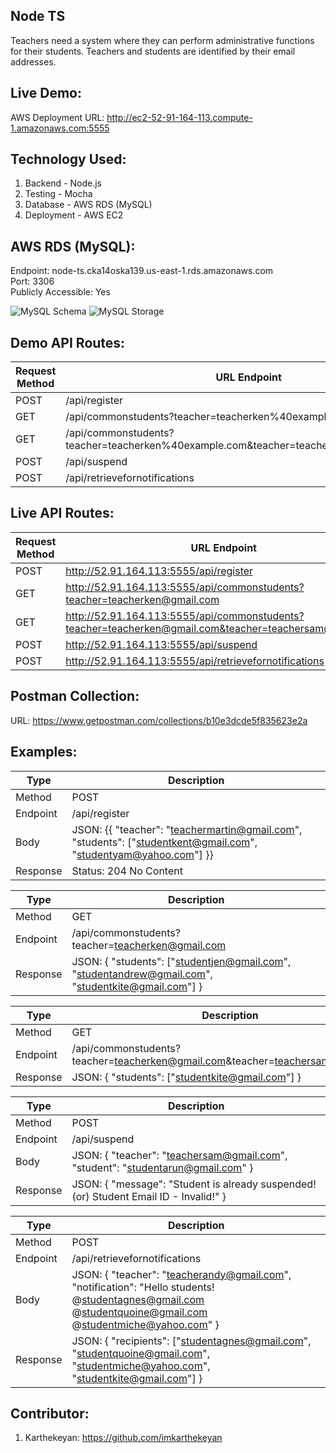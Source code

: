 ## Node TS

Teachers need a system where they can perform administrative functions for their students. Teachers and students are identified by their email addresses.

## Live Demo:

AWS Deployment URL: http://ec2-52-91-164-113.compute-1.amazonaws.com:5555

## Technology Used:

1. Backend - Node.js
2. Testing - Mocha
2. Database - AWS RDS (MySQL)
3. Deployment - AWS EC2

## AWS RDS (MySQL):

Endpoint: node-ts.cka14oska139.us-east-1.rds.amazonaws.com </br>
Port: 3306 </br>
Publicly Accessible: Yes

![MySQL Schema](https://s3.amazonaws.com/bucket-storage-box/mysql-schema.png)
![MySQL Storage](https://s3.amazonaws.com/bucket-storage-box/mysql-storage.png)

## Demo API Routes:

| Request Method | URL Endpoint |
| --- | --- |
| POST | /api/register |
| GET | /api/commonstudents?teacher=teacherken%40example.com |
| GET | /api/commonstudents?teacher=teacherken%40example.com&teacher=teacherjoe%40example.com |
| POST | /api/suspend |
| POST | /api/retrievefornotifications |

## Live API Routes:

| Request Method | URL Endpoint |
| --- | --- |
| POST | http://52.91.164.113:5555/api/register |
| GET | http://52.91.164.113:5555/api/commonstudents?teacher=teacherken@gmail.com |
| GET | http://52.91.164.113:5555/api/commonstudents?teacher=teacherken@gmail.com&teacher=teachersam@gmail.com |
| POST | http://52.91.164.113:5555/api/suspend |
| POST | http://52.91.164.113:5555/api/retrievefornotifications |

## Postman Collection:

URL: https://www.getpostman.com/collections/b10e3dcde5f835623e2a

## Examples:

| Type | Description |
| --- | --- |
| Method | POST |
| Endpoint | /api/register |
| Body | JSON: {{ "teacher": "teachermartin@gmail.com", "students": ["studentkent@gmail.com", "studentyam@yahoo.com"] }} |
| Response |  Status: 204 No Content |

| Type | Description |
| --- | --- |
| Method | GET |
| Endpoint | /api/commonstudents?teacher=teacherken@gmail.com |
| Response | JSON: { "students": ["studentjen@gmail.com", "studentandrew@gmail.com", "studentkite@gmail.com"] } |

| Type | Description |
| --- | --- |
| Method | GET |
| Endpoint | /api/commonstudents?teacher=teacherken@gmail.com&teacher=teachersam@gmail.com |
| Response | JSON: { "students": ["studentkite@gmail.com"] } |

| Type | Description |
| --- | --- |
| Method | POST |
| Endpoint | /api/suspend |
| Body | JSON: { "teacher": "teachersam@gmail.com", "student": "studentarun@gmail.com" } |
| Response |  JSON: { "message": "Student is already suspended! (or) Student Email ID - Invalid!" } |

| Type | Description |
| --- | --- |
| Method | POST |
| Endpoint | /api/retrievefornotifications |
| Body | JSON: { "teacher": "teacherandy@gmail.com", "notification": "Hello students! @studentagnes@gmail.com @studentquoine@gmail.com @studentmiche@yahoo.com" } |
| Response |  JSON: { "recipients": ["studentagnes@gmail.com", "studentquoine@gmail.com", "studentmiche@yahoo.com", "studentkite@gmail.com"] } |

## Contributor:

1. Karthekeyan: https://github.com/imkarthekeyan


